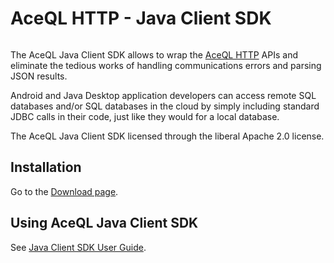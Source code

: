 # AceQL HTTP - Java Client SDK 
<img src="https://www.aceql.com/favicon.png" alt=""/>

The AceQL Java Client SDK allows to wrap the <a href="https://www.aceql.com">AceQL HTTP</a> APIs and eliminate the tedious works of handling communications errors 
and parsing JSON results.

Android and Java Desktop application developers can access remote SQL databases and/or SQL databases 
in the cloud by simply including standard JDBC calls in their code, just like they would for a local database.

The AceQL Java Client SDK licensed through the liberal Apache 2.0 license.

## Installation  ##

Go to the <a href="https://www.aceql.com/aceql-download-page.html">Download page</a>. 

## Using AceQL Java Client SDK ##
See <a href="https://www.aceql.com/DocDownload?doc=aceql-http1.0-user-guide-java-sdk.pdff&version=1.0">Java Client SDK User Guide</a>.
